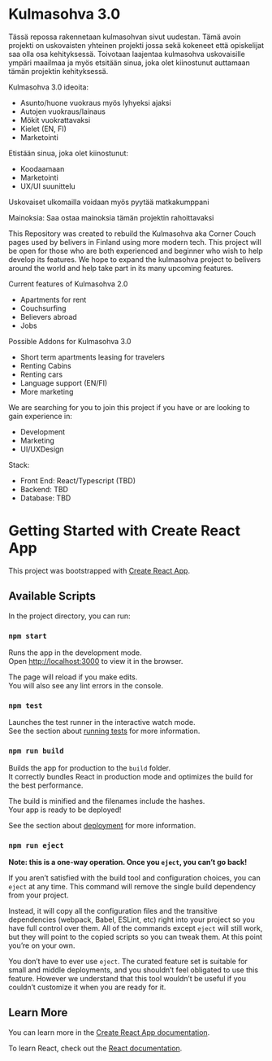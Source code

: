 # Kulmasohva 3.0

Tässä repossa rakennetaan kulmasohvan sivut uudestan. Tämä avoin projekti on uskovaisten yhteinen projekti jossa sekä kokeneet että opiskelijat saa olla osa kehityksessä. Toivotaan laajentaa kulmasohva uskovaisille ympäri maailmaa ja myös etsitään sinua, joka olet kiinostunut auttamaan tämän projektin kehityksessä.

Kulmasohva 3.0 ideoita:
- Asunto/huone vuokraus myös lyhyeksi ajaksi
- Autojen vuokraus/lainaus
- Mökit vuokrattavaksi
- Kielet (EN, FI)
- Marketointi

Etistään sinua, joka olet kiinostunut:
- Koodaamaan
- Marketointi
- UX/UI suunittelu

Uskovaiset ulkomailla voidaan myös pyytää matkakumppani

Mainoksia: Saa ostaa mainoksia tämän projektin rahoittavaksi


This Repository was created to rebuild the Kulmasohva aka Corner Couch pages used by belivers in Finland using more modern tech. This project will be open for those who are both experienced and beginner who wish to help develop its features. We hope to expand the kulmasohva project to belivers around the world and help take part in its many upcoming features.

Current features of Kulmasohva 2.0
- Apartments for rent
- Couchsurfing
- Believers abroad
- Jobs

Possible Addons for Kulmasohva 3.0
- Short term apartments leasing for travelers
- Renting Cabins
- Renting cars
- Language support (EN/FI)
- More marketing

We are searching for you to join this project if you have or are looking to gain experience in:
- Development
- Marketing
- UI/UXDesign

Stack:
- Front End: React/Typescript (TBD)
- Backend: TBD
- Database: TBD

# Getting Started with Create React App

This project was bootstrapped with [Create React App](https://github.com/facebook/create-react-app).

## Available Scripts

In the project directory, you can run:

### `npm start`

Runs the app in the development mode.\
Open [http://localhost:3000](http://localhost:3000) to view it in the browser.

The page will reload if you make edits.\
You will also see any lint errors in the console.

### `npm test`

Launches the test runner in the interactive watch mode.\
See the section about [running tests](https://facebook.github.io/create-react-app/docs/running-tests) for more information.

### `npm run build`

Builds the app for production to the `build` folder.\
It correctly bundles React in production mode and optimizes the build for the best performance.

The build is minified and the filenames include the hashes.\
Your app is ready to be deployed!

See the section about [deployment](https://facebook.github.io/create-react-app/docs/deployment) for more information.

### `npm run eject`

**Note: this is a one-way operation. Once you `eject`, you can’t go back!**

If you aren’t satisfied with the build tool and configuration choices, you can `eject` at any time. This command will remove the single build dependency from your project.

Instead, it will copy all the configuration files and the transitive dependencies (webpack, Babel, ESLint, etc) right into your project so you have full control over them. All of the commands except `eject` will still work, but they will point to the copied scripts so you can tweak them. At this point you’re on your own.

You don’t have to ever use `eject`. The curated feature set is suitable for small and middle deployments, and you shouldn’t feel obligated to use this feature. However we understand that this tool wouldn’t be useful if you couldn’t customize it when you are ready for it.

## Learn More

You can learn more in the [Create React App documentation](https://facebook.github.io/create-react-app/docs/getting-started).

To learn React, check out the [React documentation](https://reactjs.org/).
